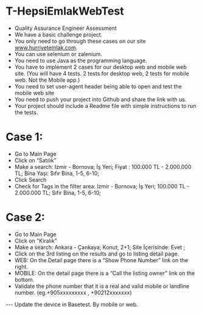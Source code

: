 # T-HepsiEmlakWebTest
 
- Quality Assurance Engineer Assessment
- We have a basic challenge project. 
- You only need to go through these cases on our site www.hurriyetemlak.com.
- You can use selenium or zalenium.
- You need to use Java as the programming language.
- You have to implement 2 cases for our desktop web and mobile web site. (You will have 4 tests. 2 tests for desktop web, 2 tests for mobile web. Not the Mobile app.)
- You need to set user-agent header being able to open and test the mobile web site
- You need to push your project into Github and share the link with us.
- Your project should include a Readme file with simple instructions to run the tests.
 
 # Case 1:
- Go to Main Page
- Click on “Satılık”
- Make a search: Izmir - Bornova; İş Yeri; Fiyat : 100.000 TL - 2.000.000 TL; Bina Yaşı: Sıfır Bina, 1-5, 6-10;
- Click Search
- Check for Tags in the filter area: Izmir - Bornova; İş Yeri; 100.000 TL - 2.000.000 TL; Sıfır Bina, 1-5, 6-10;

# Case 2:
- Go to Main Page
- Click on "Kiralık”
- Make a search: Ankara - Çankaya; Konut; 2+1; Site İçerisinde: Evet ;
- Click on the 3rd listing on the results and go to listing detail page.
- WEB: On the Detail page there is a “Show Phone Number” link on the right.
- MOBILE: On the detail page there is a “Call the listing owner” link on the bottom.
- Validate the phone number that it is a real and valid mobile or landline number. (eg.+905xxxxxxxxx , +90212xxxxxxx)

--- Update the device in Basetest. By mobile or web.
